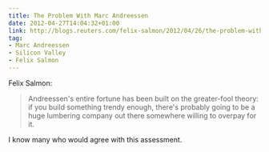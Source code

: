 ```yaml
---
title: The Problem With Marc Andreessen
date: 2012-04-27T14:04:32+01:00
link: http://blogs.reuters.com/felix-salmon/2012/04/26/the-problem-with-marc-andreessen/
tag:
- Marc Andreessen
- Silicon Valley
- Felix Salmon
---
```

Felix Salmon:

> Andreessen's entire fortune has been built on the greater-fool theory: if you build something trendy enough, there's probably going to be a huge lumbering company out there somewhere willing to overpay for it.

I know many who would agree with this assessment.
